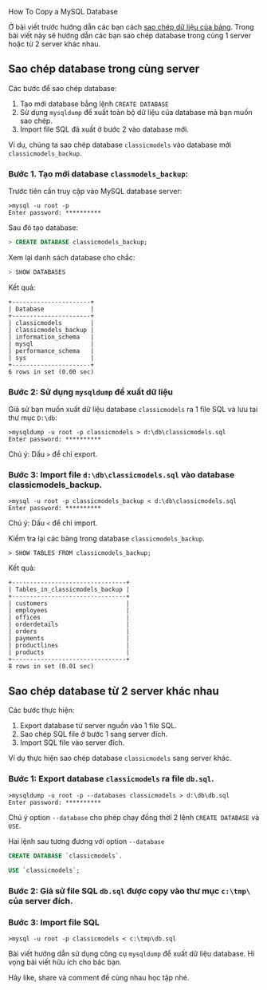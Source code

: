 How To Copy a MySQL Database

Ở bài viết trước hướng dẫn các bạn cách [sao chép dữ liệu của bảng](/2019/06/13/sao-chep-du-lieu-bang-trong-mysql/). Trong bài viết này sẽ hướng dẫn các bạn sao chép database trong cùng 1 server hoặc từ 2 server khác nhau.

## Sao chép database trong cùng server
Các bước để sao chép database:

1. Tạo mới database bằng lệnh `CREATE DATABASE`
2. Sử dụng `mysqldump` để xuất toàn bộ dữ liệu của database mà bạn muốn sao chép.
3. Import file SQL đã xuất ở bước 2 vào database mới.

Ví dụ, chúng ta sao chép database `classicmodels` vào database mới `classicmodels_backup`.

### Bước 1. Tạo mới database `classmodels_backup`:

Trước tiên cần truy cập vào MySQL database server:

```
>mysql -u root -p
Enter password: **********
```
Sau đó tạo database:

```sql
> CREATE DATABASE classicmodels_backup;
```
Xem lại danh sách database cho chắc:

```sql
> SHOW DATABASES
```
Kết quả:

```
+----------------------+
| Database             |
+----------------------+
| classicmodels        |
| classicmodels_backup |
| information_schema   |
| mysql                |
| performance_schema   |
| sys                  |
+----------------------+
6 rows in set (0.00 sec)
```
### Bước 2: Sử dụng `mysqldump` để xuất dữ liệu
Giả sử bạn muốn xuất dữ liệu database `classicmodels` ra 1 file SQL và lưu tại thư mục `D:\db`:

```
>mysqldump -u root -p classicmodels > d:\db\classicmodels.sql
Enter password: **********
```
Chú ý: Dấu `>` để chỉ export.

### Bước 3: Import file `d:\db\classicmodels.sql` vào database classicmodels_backup.

```
>mysql -u root -p classicmodels_backup < d:\db\classicmodels.sql
Enter password: **********
```
Chú ý: Dấu `<` để chỉ import.

Kiểm tra lại các bảng trong database `classicmodels_backup`.

```
> SHOW TABLES FROM classicmodels_backup;
```
Kết quả:

```
+--------------------------------+
| Tables_in_classicmodels_backup |
+--------------------------------+
| customers                      |
| employees                      |
| offices                        |
| orderdetails                   |
| orders                         |
| payments                       |
| productlines                   |
| products                       |
+--------------------------------+
8 rows in set (0.01 sec)
```

## Sao chép database từ 2 server khác nhau
Các bước thực hiện:

1. Export database từ server nguồn vào 1 file SQL.
2. Sao chép SQL file ở bước 1 sang server đích.
3. Import SQL file vào server đích.

Ví dụ thực hiện sao chép database `classicmodels` sang server khác.

### Bước 1: Export database `classicmodels` ra file `db.sql`.

```
>mysqldump -u root -p --databases classicmodels > d:\db\db.sql
Enter password: **********
```
Chú ý option `--database` cho phép chạy đồng thời 2 lệnh `CREATE DATABASE` và `USE`.

Hai lệnh sau tương đương với option `--database`

```sql
CREATE DATABASE `classicmodels`.
 
USE `classicmodels`;
```
### Bước 2: Giả sử file SQL `db.sql` được copy vào thư mục `c:\tmp\` của server đích.

### Bước 3: Import file SQL

```
>mysql -u root -p classicmodels < c:\tmp\db.sql
```
Bài viết hướng dẫn sử dụng công cụ `mysqldump` để xuất dữ liệu database. Hi vọng bài viết hữu ích cho bác bạn.

Hãy like, share và comment để cùng nhau học tập nhé.